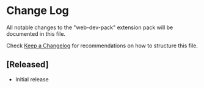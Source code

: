 # Change Log

All notable changes to the "web-dev-pack" extension pack will be documented in this file.

Check [Keep a Changelog](http://keepachangelog.com/) for recommendations on how to structure this file.

## [Released]

- Initial release
